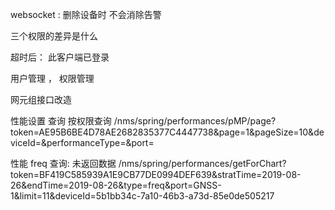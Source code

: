 websocket :
    删除设备时 不会消除告警




三个权限的差异是什么    




超时后： 此客户端已登录



用户管理 ，
权限管理



网元组接口改造







 性能设置 查询
    按权限查询
 /nms/spring/performances/pMP/page?token=AE95B6BE4D78AE2682835377C4447738&page=1&pageSize=10&deviceId=&performanceType=&port=



性能 freq 查询: 未返回数据
 /nms/spring/performances/getForChart?token=BF419C585939A1E9CB77DE0994DEF639&stratTime=2019-08-26&endTime=2019-08-26&type=freq&port=GNSS-1&limit=11&deviceId=5b1bb34c-7a10-46b3-a73d-85e0de505217